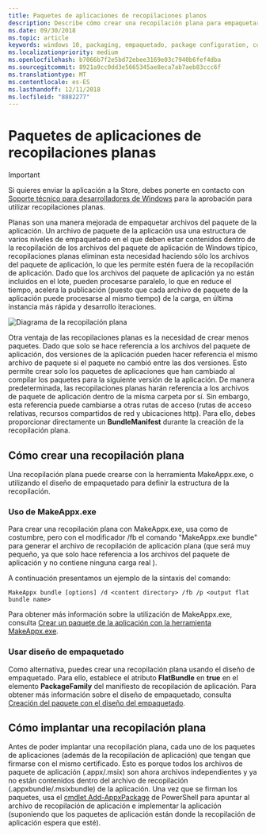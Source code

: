 ```yaml
---
title: Paquetes de aplicaciones de recopilaciones planos
description: Describe cómo crear una recopilación plana para empaquetar los archivos de paquetes .appx de la aplicación con referencias a los paquetes de aplicaciones.
ms.date: 09/30/2018
ms.topic: article
keywords: windows 10, packaging, empaquetado, package configuration, configuración de paquete, flat bundle, recopilación plana
ms.localizationpriority: medium
ms.openlocfilehash: b7066b7f2e5bd72ebee3169e03c7940b6fef4dba
ms.sourcegitcommit: 8921a9cc0dd3e5665345ae8eca7ab7aeb83ccc6f
ms.translationtype: MT
ms.contentlocale: es-ES
ms.lasthandoff: 12/11/2018
ms.locfileid: "8882277"
---
```

# <a name="flat-bundle-app-packages"></a>Paquetes de aplicaciones de recopilaciones planas 

> [!IMPORTANT]
> Si quieres enviar la aplicación a la Store, debes ponerte en contacto con [Soporte técnico para desarrolladores de Windows](https://developer.microsoft.com/windows/support) para la aprobación para utilizar recopilaciones planas.

Planas son una manera mejorada de empaquetar archivos del paquete de la aplicación. Un archivo de paquete de la aplicación usa una estructura de varios niveles de empaquetado en el que deben estar contenidos dentro de la recopilación de los archivos del paquete de aplicación de Windows típico, recopilaciones planas eliminan esta necesidad haciendo sólo los archivos del paquete de aplicación, lo que les permite estén fuera de la recopilación de aplicación. Dado que los archivos del paquete de aplicación ya no están incluidos en el lote, pueden procesarse paralelo, lo que en reduce el tiempo, acelera la publicación (puesto que cada archivo de paquete de la aplicación puede procesarse al mismo tiempo) de la carga, en última instancia más rápida y desarrollo iteraciones.

![Diagrama de la recopilación plana](images/bundle-combined.png)

Otra ventaja de las recopilaciones planas es la necesidad de crear menos paquetes. Dado que solo se hace referencia a los archivos del paquete de aplicación, dos versiones de la aplicación pueden hacer referencia el mismo archivo de paquete si el paquete no cambió entre las dos versiones. Esto permite crear solo los paquetes de aplicaciones que han cambiado al compilar los paquetes para la siguiente versión de la aplicación.
De manera predeterminada, las recopilaciones planas harán referencia a los archivos de paquete de aplicación dentro de la misma carpeta por sí. Sin embargo, esta referencia puede cambiarse a otras rutas de acceso (rutas de acceso relativas, recursos compartidos de red y ubicaciones http). Para ello, debes proporcionar directamente un **BundleManifest** durante la creación de la recopilación plana. 

## <a name="how-to-create-a-flat-bundle"></a>Cómo crear una recopilación plana

Una recopilación plana puede crearse con la herramienta MakeAppx.exe, o utilizando el diseño de empaquetado para definir la estructura de la recopilación.

### <a name="using-makeappxexe"></a>Uso de MakeAppx.exe
Para crear una recopilación plana con MakeAppx.exe, usa como de costumbre, pero con el modificador /fb el comando "MakeAppx.exe bundle" para generar el archivo de recopilación de aplicación plana (que será muy pequeño, ya que solo hace referencia a los archivos del paquete de aplicación y no contiene ninguna carga real ). 

A continuación presentamos un ejemplo de la sintaxis del comando:

```syntax
MakeAppx bundle [options] /d <content directory> /fb /p <output flat bundle name>
```

Para obtener más información sobre la utilización de MakeAppx.exe, consulta [Crear un paquete de la aplicación con la herramienta MakeAppx.exe](https://docs.microsoft.com/windows/uwp/packaging/create-app-package-with-makeappx-tool).

### <a name="using-packaging-layout"></a>Usar diseño de empaquetado
Como alternativa, puedes crear una recopilación plana usando el diseño de empaquetado. Para ello, establece el atributo **FlatBundle** en **true** en el elemento **PackageFamily** del manifiesto de recopilación de aplicación. Para obtener más información sobre el diseño de empaquetado, consulta [Creación del paquete con el diseño del empaquetado](packaging-layout.md).

## <a name="how-to-deploy-a-flat-bundle"></a>Cómo implantar una recopilación plana 
Antes de poder implantar una recopilación plana, cada uno de los paquetes de aplicaciones (además de la recopilación de aplicación) que tengan que firmarse con el mismo certificado. Esto es porque todos los archivos de paquete de aplicación (.appx/.msix) son ahora archivos independientes y ya no están contenidos dentro del archivo de recopilación (.appxbundle/.msixbundle) de la aplicación. Una vez que se firman los paquetes, usa el [cmdlet Add-AppxPackage](https://docs.microsoft.com/powershell/module/appx/add-appxpackage?view=win10-ps) de PowerShell para apuntar al archivo de recopilación de aplicación e implementar la aplicación (suponiendo que los paquetes de aplicación están donde la recopilación de aplicación espera que esté). 